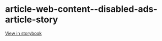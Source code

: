 # article-web-content--disabled-ads-article-story

[View in storybook](https://raw.githack.com/Independent-Digital-News-and-Media-Ltd/indy-branch-review/PR-7409-sb/index.html?path=/story/article-web-content--disabled-ads-article-story)
